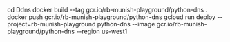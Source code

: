 
 cd Ddns
 docker build --tag gcr.io/rb-munish-playground/python-dns .
 docker push gcr.io/rb-munish-playground/python-dns
 gcloud run deploy --project=rb-munish-playground python-dns --image gcr.io/rb-munish-playground/python-dns --region us-west1
